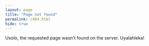 ```yaml
---
layout: page
title: "Page not found"
permalink: /404.html
hide: true
---
```

Uxolo, the requested page wasn't found on the server. Uyalahleka!